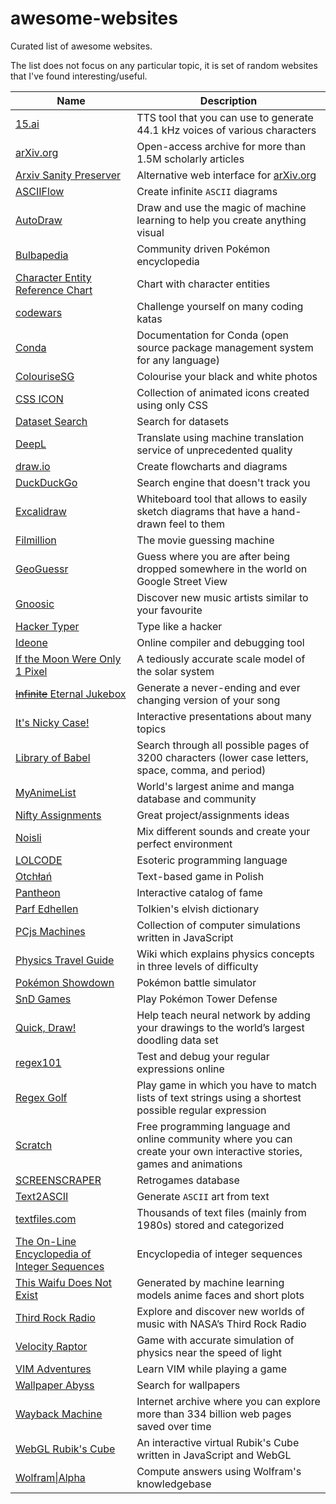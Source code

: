 # awesome-websites
Curated list of awesome websites.

The list does not focus on any particular topic, it is set of random websites that I've found interesting/useful.

| Name | Description |
| --- | --- |
| [15.ai](https://fifteen.ai/) | TTS tool that you can use to generate 44.1 kHz voices of various characters |
| [arXiv.org](https://arxiv.org/) | Open-access archive for more than 1.5M scholarly articles |
| [Arxiv Sanity Preserver](https://www.arxiv-sanity.com/) | Alternative web interface for [arXiv.org](https://arxiv.org/) |
| [ASCIIFlow](http://asciiflow.com/) | Create infinite `ASCII` diagrams |
| [AutoDraw](https://www.autodraw.com/) | Draw and use the magic of machine learning to help you create anything visual |
| [Bulbapedia](https://bulbapedia.bulbagarden.net/wiki/Main_Page) | Community driven Pokémon encyclopedia |
| [Character Entity Reference Chart](https://dev.w3.org/html5/html-author/charref) | Chart with character entities |
| [codewars](https://www.codewars.com/) | Challenge yourself on many coding katas |
| [Conda](https://conda.io/docs/index.html) | Documentation for Conda (open source package management system for any language) |
| [ColouriseSG](https://colourise.sg/) | Colourise your black and white photos |
| [CSS ICON](https://cssicon.space/#/) | Collection of animated icons created using only CSS |
| [Dataset Search](https://toolbox.google.com/datasetsearch) | Search for datasets |
| [DeepL](https://www.deepl.com/translator) | Translate using machine translation service of unprecedented quality |
| [draw.io](https://www.draw.io/) | Create flowcharts and diagrams |
| [DuckDuckGo](https://duckduckgo.com/) | Search engine that doesn't track you |
| [Excalidraw](https://excalidraw.com/) | Whiteboard tool that allows to easily sketch diagrams that have a hand-drawn feel to them |
| [Filmillion](http://filmillion.com/) | The movie guessing machine |
| [GeoGuessr](https://www.geoguessr.com/) | Guess where you are after being dropped somewhere in the world on Google Street View |
| [Gnoosic](http://www.gnoosic.com/) | Discover new music artists similar to your favourite |
| [Hacker Typer](http://hackertyper.com/) | Type like a hacker |
| [Ideone](https://ideone.com/) | Online compiler and debugging tool |
| [If the Moon Were Only 1 Pixel](http://joshworth.com/dev/pixelspace/pixelspace_solarsystem.html) | A tediously accurate scale model of the solar system |
| [~~Infinite~~ Eternal Jukebox](https://eternalbox.dev/retro_index.html) | Generate a never-ending and ever changing version of your song |
| [It's Nicky Case!](https://ncase.me/) | Interactive presentations about many topics |
| [Library of Babel](https://libraryofbabel.info/) | Search through all possible pages of 3200 characters (lower case letters, space, comma, and period) |
| [MyAnimeList](https://myanimelist.net/) | World's largest anime and manga database and community |
| [Nifty Assignments](http://nifty.stanford.edu/) | Great project/assignments ideas |
| [Noisli](https://www.noisli.com/) | Mix different sounds and create your perfect environment |
| [LOLCODE](http://www.lolcode.org/) | Esoteric programming language |
| [Otchłań](http://www.otchlan.pl/) | Text-based game in Polish |
| [Pantheon](http://pantheon.media.mit.edu/) | Interactive catalog of fame |
| [Parf Edhellen](https://www.elfdict.com/) | Tolkien's elvish dictionary |
| [PCjs Machines](https://www.pcjs.org/) | Collection of computer simulations written in JavaScript |
| [Physics Travel Guide](https://physicstravelguide.com/) | Wiki which explains physics concepts in three levels of difficulty |
| [Pokémon Showdown](https://pokemonshowdown.com/) | Pokémon battle simulator |
| [SnD Games](http://samdangames.blogspot.com/) | Play Pokémon Tower Defense |
| [Quick, Draw!](https://quickdraw.withgoogle.com/) | Help teach neural network by adding your drawings to the world’s largest doodling data set |
| [regex101](https://regex101.com/) | Test and debug your regular expressions online |
| [Regex Golf](https://alf.nu/RegexGolf) | Play game in which you have to match lists of text strings using a shortest possible regular expression |
| [Scratch](https://scratch.mit.edu/) | Free programming language and online community where you can create your own interactive stories, games and animations |
| [SCREENSCRAPER](https://www.screenscraper.fr/) | Retrogames database |
| [Text2ASCII](http://patorjk.com/software/taag/#p=display&f=Graffiti&t=Type%20Something%20) | Generate `ASCII` art from text |
| [textfiles.com](http://textfiles.com/) | Thousands of text files (mainly from 1980s) stored and categorized |
| [The On-Line Encyclopedia of Integer Sequences](https://oeis.org/) | Encyclopedia of integer sequences |
| [This Waifu Does Not Exist](https://www.thiswaifudoesnotexist.net/) | Generated by machine learning models anime faces and short plots |
| [Third Rock Radio](https://thirdrockradio.net/) | Explore and discover new worlds of music with NASA’s Third Rock Radio |
| [Velocity Raptor](https://www.testtubegames.com/velocityraptor.html) | Game with accurate simulation of physics near the speed of light |
| [VIM Adventures](https://vim-adventures.com/) | Learn VIM while playing a game |
| [Wallpaper Abyss](https://wall.alphacoders.com/) | Search for wallpapers |
| [Wayback Machine](https://archive.org/web/) | Internet archive where you can explore more than 334 billion web pages saved over time |
| [WebGL Rubik's Cube](http://www.randelshofer.ch/webgl/rubikscube/) | An interactive virtual Rubik's Cube written in JavaScript and WebGL |
| [Wolfram\|Alpha](http://www.wolframalpha.com/) | Compute answers using Wolfram's knowledgebase |
